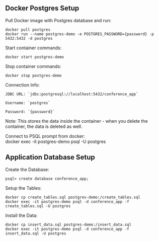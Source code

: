 
## Docker Postgres Setup

Pull Docker image with Postgres database and run:

    docker pull postgres
    docker run --name postgres-demo -e POSTGRES_PASSWORD={password} -p 5432:5432 -d postgres

Start container commands:

    docker start postgres-demo

Stop container commands:

    docker stop postgres-demo

Connection Info:

    JDBC URL: `jdbc:postgresql://localhost:5432/conference_app`

    Username: `postgres`

    Password: `{password}`

Note: This stores the data inside the container - when you delete the container, the data is deleted as well.

Connect to PSQL prompt from docker:  
   docker exec -it postgres-demo psql -U postgres
   
## Application Database Setup

Create the Database:

    psql> create database conference_app;


Setup the Tables:

    docker cp create_tables.sql postgres-demo:/create_tables.sql
    docker exec -it postgres-demo psql -d conference_app -f create_tables.sql -U postgres

Install the Data:

    docker cp insert_data.sql postgres-demo:/insert_data.sql
    docker exec -it postgres-demo psql -d conference_app -f insert_data.sql -U postgres
